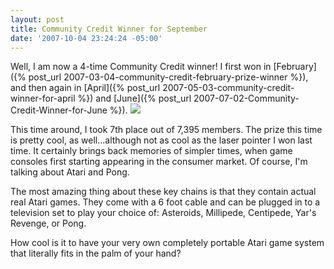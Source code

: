 ```yaml
---
layout: post
title: Community Credit Winner for September
date: '2007-10-04 23:24:24 -05:00'
---
```


Well, I am now a 4-time Community Credit winner! I first won in [February]({% post_url 2007-03-04-community-credit-february-prize-winner %}), and then again in [April]({% post_url 2007-05-03-community-credit-winner-for-april %}) and [June]({% post_url 2007-07-02-Community-Credit-Winner-for-June %}). ![](http://www.thinkgeek.com/images/products/other/atari-joystick-closeup.jpg)

This time around, I took 7th place out of 7,395 members. The prize this time is pretty cool, as well...although not as cool as the laser pointer I won last time. It certainly brings back memories of simpler times, when game consoles first starting appearing in the consumer market. Of course, I'm talking about Atari and Pong.

The most amazing thing about these key chains is that they contain actual real Atari games. They come with a 6 foot cable and can be plugged in to a television set to play your choice of: Asteroids, Millipede, Centipede, Yar's Revenge, or Pong.

How cool is it to have your very own completely portable Atari game system that literally fits in the palm of your hand?
